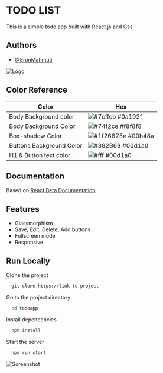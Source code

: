 
# TODO LIST

This is a simple todo app built with React.js and Css.


## Authors

- [@EronMahmuti](https://www.github.com/eronmahmuti)


![Logo](https://eronmahmuti.me/static/media/EM-header.b247cd70d74275a3f84e.png)
## Color Reference

| Color             | Hex                                                                |
| ----------------- | ------------------------------------------------------------------ |
| Body Background color | ![#7cffcb](https://via.placeholder.com/10/0a192f?text=+) #0a192f |
| Body Background Color | ![#74f2ce](https://via.placeholder.com/10/f8f8f8?text=+) #f8f8f8 |
| Box-shadow Color | ![#1f26875e](https://via.placeholder.com/10/00b48a?text=+) #00b48a |
| Buttons Background Color | ![#392B69](https://via.placeholder.com/10/00b48a?text=+) #00d1a0 |
| H1 & Button text color | ![#fff](https://via.placeholder.com/10/00b48a?text=+) #00d1a0 |


## Documentation

Based on
[React Beta Documentation](https://beta.reactjs.org)


## Features

- Glassmorphism
- Save, Edit, Delete, Add buttons
- Fullscreen mode
- Responsive


## Run Locally

Clone the project

```bash
  git clone https://link-to-project
```

Go to the project directory

```bash
  cd todoapp
```

Install dependencies

```bash
  npm install
```

Start the server

```bash
  npm run start
```

![Screenshot](todoList.png)